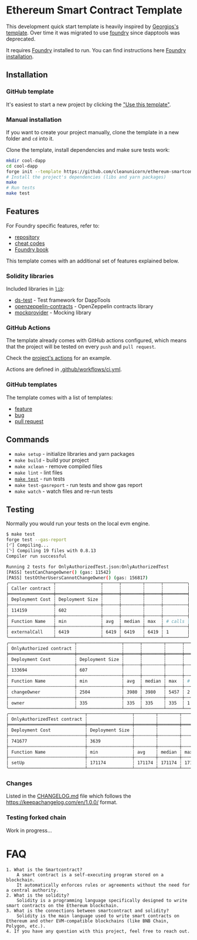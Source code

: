 # Ethereum Smart Contract Template

This development quick start template is heavily inspired by [Georgios's template](https://github.com/gakonst/dapptools-template). Over time it was migrated to use [foundry](https://github.com/gakonst/foundry) since dapptools was deprecated.

It requires [Foundry](https://github.com/gakonst/foundry) installed to run. You can find instructions here [Foundry installation](https://github.com/gakonst/foundry#installation).

## Installation

### GitHub template

It's easiest to start a new project by clicking the ["Use this template"](https://github.com/cleanunicorn/ethereum-smartcontract-template/generate).

### Manual installation

If you want to create your project manually, clone the template in a new folder and `cd` into it.

Clone the template, install dependencies and make sure tests work:

```sh
mkdir cool-dapp
cd cool-dapp
forge init --template https://github.com/cleanunicorn/ethereum-smartcontract-template 
# Install the project's dependencies (libs and yarn packages)
make 
# Run tests
make test 
```

## Features

For Foundry specific features, refer to:

- [repository](https://github.com/foundry-rs/foundry)
- [cheat codes](https://github.com/foundry-rs/foundry/blob/master/forge/README.md#cheat-codes)
- [Foundry book](https://book.getfoundry.sh/)

This template comes with an additional set of features explained below.

### Solidity libraries

Included libraries in [`lib`](lib/):

- [ds-test](https://github.com/dapphub/ds-test) - Test framework for DappTools
- [openzeppelin-contracts](https://github.com/OpenZeppelin/openzeppelin-contracts) - OpenZeppelin contracts library
- [mockprovider](https://github.com/cleanunicorn/mockprovider) - Mocking library

### GitHub Actions

The template already comes with GitHub actions configured, which means that the project will be tested on every `push` and `pull request`.

Check the [project's actions](https://github.com/cleanunicorn/ethereum-smartcontract-template/actions) for an example.

Actions are defined in [.github/workflows/ci.yml](.github/workflows/ci.yml).

### GitHub templates

The template comes with a list of templates:

- [feature](.github/ISSUE_TEMPLATE/feature.md)
- [bug](.github/ISSUE_TEMPLATE/bug.md)
- [pull request](.github/pull_request_template.md)

## Commands

- `make setup` - initialize libraries and yarn packages
- `make build` - build your project
- `make xclean` - remove compiled files
- `make lint` - lint files
- [`make test`](#testing) - run tests
- `make test-gasreport` - run tests and show gas report
- `make watch` - watch files and re-run tests

## Testing

Normally you would run your tests on the local evm engine.

```sh
$ make test
forge test --gas-report
[⠊] Compiling...
[⠑] Compiling 19 files with 0.8.13
Compiler run successful

Running 2 tests for OnlyAuthorizedTest.json:OnlyAuthorizedTest
[PASS] testCanChangeOwner() (gas: 11542)
[PASS] testOtherUsersCannotChangeOwner() (gas: 156817)
╭─────────────────┬─────────────────┬──────┬────────┬──────┬─────────╮
│ Caller contract ┆                 ┆      ┆        ┆      ┆         │
╞═════════════════╪═════════════════╪══════╪════════╪══════╪═════════╡
│ Deployment Cost ┆ Deployment Size ┆      ┆        ┆      ┆         │
├╌╌╌╌╌╌╌╌╌╌╌╌╌╌╌╌╌┼╌╌╌╌╌╌╌╌╌╌╌╌╌╌╌╌╌┼╌╌╌╌╌╌┼╌╌╌╌╌╌╌╌┼╌╌╌╌╌╌┼╌╌╌╌╌╌╌╌╌┤
│ 114159          ┆ 602             ┆      ┆        ┆      ┆         │
├╌╌╌╌╌╌╌╌╌╌╌╌╌╌╌╌╌┼╌╌╌╌╌╌╌╌╌╌╌╌╌╌╌╌╌┼╌╌╌╌╌╌┼╌╌╌╌╌╌╌╌┼╌╌╌╌╌╌┼╌╌╌╌╌╌╌╌╌┤
│ Function Name   ┆ min             ┆ avg  ┆ median ┆ max  ┆ # calls │
├╌╌╌╌╌╌╌╌╌╌╌╌╌╌╌╌╌┼╌╌╌╌╌╌╌╌╌╌╌╌╌╌╌╌╌┼╌╌╌╌╌╌┼╌╌╌╌╌╌╌╌┼╌╌╌╌╌╌┼╌╌╌╌╌╌╌╌╌┤
│ externalCall    ┆ 6419            ┆ 6419 ┆ 6419   ┆ 6419 ┆ 1       │
╰─────────────────┴─────────────────┴──────┴────────┴──────┴─────────╯
╭─────────────────────────┬─────────────────┬──────┬────────┬──────┬─────────╮
│ OnlyAuthorized contract ┆                 ┆      ┆        ┆      ┆         │
╞═════════════════════════╪═════════════════╪══════╪════════╪══════╪═════════╡
│ Deployment Cost         ┆ Deployment Size ┆      ┆        ┆      ┆         │
├╌╌╌╌╌╌╌╌╌╌╌╌╌╌╌╌╌╌╌╌╌╌╌╌╌┼╌╌╌╌╌╌╌╌╌╌╌╌╌╌╌╌╌┼╌╌╌╌╌╌┼╌╌╌╌╌╌╌╌┼╌╌╌╌╌╌┼╌╌╌╌╌╌╌╌╌┤
│ 133694                  ┆ 607             ┆      ┆        ┆      ┆         │
├╌╌╌╌╌╌╌╌╌╌╌╌╌╌╌╌╌╌╌╌╌╌╌╌╌┼╌╌╌╌╌╌╌╌╌╌╌╌╌╌╌╌╌┼╌╌╌╌╌╌┼╌╌╌╌╌╌╌╌┼╌╌╌╌╌╌┼╌╌╌╌╌╌╌╌╌┤
│ Function Name           ┆ min             ┆ avg  ┆ median ┆ max  ┆ # calls │
├╌╌╌╌╌╌╌╌╌╌╌╌╌╌╌╌╌╌╌╌╌╌╌╌╌┼╌╌╌╌╌╌╌╌╌╌╌╌╌╌╌╌╌┼╌╌╌╌╌╌┼╌╌╌╌╌╌╌╌┼╌╌╌╌╌╌┼╌╌╌╌╌╌╌╌╌┤
│ changeOwner             ┆ 2504            ┆ 3980 ┆ 3980   ┆ 5457 ┆ 2       │
├╌╌╌╌╌╌╌╌╌╌╌╌╌╌╌╌╌╌╌╌╌╌╌╌╌┼╌╌╌╌╌╌╌╌╌╌╌╌╌╌╌╌╌┼╌╌╌╌╌╌┼╌╌╌╌╌╌╌╌┼╌╌╌╌╌╌┼╌╌╌╌╌╌╌╌╌┤
│ owner                   ┆ 335             ┆ 335  ┆ 335    ┆ 335  ┆ 1       │
╰─────────────────────────┴─────────────────┴──────┴────────┴──────┴─────────╯
╭─────────────────────────────┬─────────────────┬────────┬────────┬────────┬─────────╮
│ OnlyAuthorizedTest contract ┆                 ┆        ┆        ┆        ┆         │
╞═════════════════════════════╪═════════════════╪════════╪════════╪════════╪═════════╡
│ Deployment Cost             ┆ Deployment Size ┆        ┆        ┆        ┆         │
├╌╌╌╌╌╌╌╌╌╌╌╌╌╌╌╌╌╌╌╌╌╌╌╌╌╌╌╌╌┼╌╌╌╌╌╌╌╌╌╌╌╌╌╌╌╌╌┼╌╌╌╌╌╌╌╌┼╌╌╌╌╌╌╌╌┼╌╌╌╌╌╌╌╌┼╌╌╌╌╌╌╌╌╌┤
│ 741677                      ┆ 3639            ┆        ┆        ┆        ┆         │
├╌╌╌╌╌╌╌╌╌╌╌╌╌╌╌╌╌╌╌╌╌╌╌╌╌╌╌╌╌┼╌╌╌╌╌╌╌╌╌╌╌╌╌╌╌╌╌┼╌╌╌╌╌╌╌╌┼╌╌╌╌╌╌╌╌┼╌╌╌╌╌╌╌╌┼╌╌╌╌╌╌╌╌╌┤
│ Function Name               ┆ min             ┆ avg    ┆ median ┆ max    ┆ # calls │
├╌╌╌╌╌╌╌╌╌╌╌╌╌╌╌╌╌╌╌╌╌╌╌╌╌╌╌╌╌┼╌╌╌╌╌╌╌╌╌╌╌╌╌╌╌╌╌┼╌╌╌╌╌╌╌╌┼╌╌╌╌╌╌╌╌┼╌╌╌╌╌╌╌╌┼╌╌╌╌╌╌╌╌╌┤
│ setUp                       ┆ 171174          ┆ 171174 ┆ 171174 ┆ 171174 ┆ 2       │
╰─────────────────────────────┴─────────────────┴────────┴────────┴────────┴─────────╯

```

### Changes

Listed in the [CHANGELOG.md](./CHANGELOG.md) file which follows the https://keepachangelog.com/en/1.0.0/ format. 

### Testing forked chain

Work in progress...

<!-- ### Testing forked chain

You can also fork a chain by providing an RPC url to something like [Alchemy](https://www.alchemy.com/) or [Infura](https://infura.io/).

To enable blockchain forking, you need to copy `.env.example` to `.env` and change `RPC_ON` and `ETH_NODE` to match your environment.

```sh
export RPC_ON=yes
export ETH_NODE=https://eth-mainnet.alchemyapi.io/v2/ALCHEMY_API_KEY
```

After adding the variables to your `.env` you can run `make test` normally

You need to add the RPC url to your GitHub secrets as `ETH_NODE` to enable fork testing in GitHub Actions. Also make sure to uncomment these lines in [`.github/workflows/ci.yml`](.github/workflows/ci.yml).

```yaml
# Enable this if using forking tests
env:
    ETH_NODE: ${{ secrets.ETH_NODE }}
    RPC_ON: yes
``` -->


# FAQ
    1. What is the Smartcontract?
        A smart contract is a self-executing program stored on a blockchain.
        It automatically enforces rules or agreements without the need for a central authority.
    2. What is the solidity?
        Solidity is a programming language specifically designed to write smart contracts on the Ethereum blockchain.
    3. What is the connections between smartcontract and solidity?
        Solidity is the main language used to write smart contracts on Ethereum and other EVM-compatible blockchains (like BNB Chain, Polygon, etc.).
    4. If you have any question with this project, feel free to reach out.
